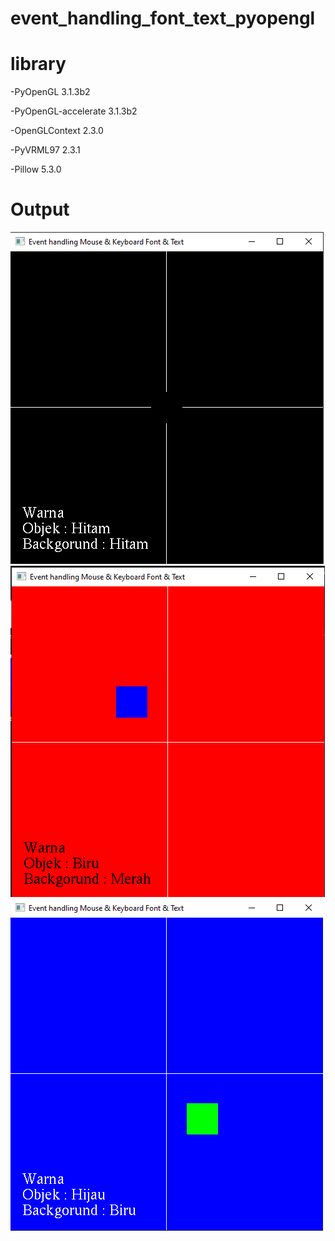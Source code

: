 # event_handling_font_text_pyopengl

# library 
-PyOpenGL                                       3.1.3b2

-PyOpenGL-accelerate                            3.1.3b2

-OpenGLContext                                  2.3.0

-PyVRML97                                       2.3.1

-Pillow                                         5.3.0

# Output

![alt text](https://github.com/renoagilsaputra/event_handling_font_text_pyopengl/blob/master/output/1.png "1")
![alt text](https://github.com/renoagilsaputra/event_handling_font_text_pyopengl/blob/master/output/2.png "2")
![alt text](https://github.com/renoagilsaputra/event_handling_font_text_pyopengl/blob/master/output/3.png "3")